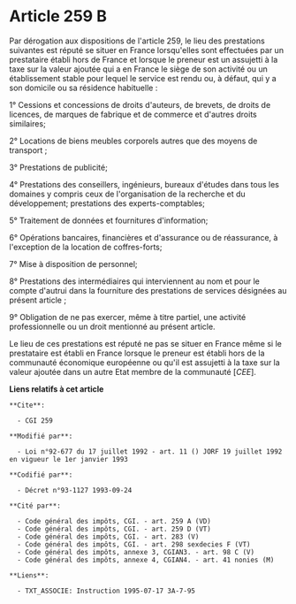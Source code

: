 # Article 259 B

Par dérogation aux dispositions de l'article 259, le lieu des prestations suivantes est réputé se situer en France
lorsqu'elles sont effectuées par un prestataire établi hors de France et lorsque le preneur est un assujetti à la taxe sur la
valeur ajoutée qui a en France le siège de son activité ou un établissement stable pour lequel le service est rendu ou, à
défaut, qui y a son domicile ou sa résidence habituelle :

1° Cessions et concessions de droits d'auteurs, de brevets, de droits de licences, de marques de fabrique et de commerce et
d'autres droits similaires;

2° Locations de biens meubles corporels autres que des moyens de transport ;

3° Prestations de publicité;

4° Prestations des conseillers, ingénieurs, bureaux d'études dans tous les domaines y compris ceux de l'organisation de la
recherche et du développement; prestations des experts-comptables;

5° Traitement de données et fournitures d'information;

6° Opérations bancaires, financières et d'assurance ou de réassurance, à l'exception de la location de coffres-forts;

7° Mise à disposition de personnel;

8° Prestations des intermédiaires qui interviennent au nom et pour le compte d'autrui dans la fourniture des prestations de
services désignées au présent article ;

9° Obligation de ne pas exercer, même à titre partiel, une activité professionnelle ou un droit mentionné au présent article.

Le lieu de ces prestations est réputé ne pas se situer en France même si le prestataire est établi en France lorsque le
preneur est établi hors de la communauté économique européenne ou qu'il est assujetti à la taxe sur la valeur ajoutée dans un
autre Etat membre de la communauté [*CEE*].

**Liens relatifs à cet article**

	**Cite**:

	  - CGI 259

	**Modifié par**:

	  - Loi n°92-677 du 17 juillet 1992 - art. 11 () JORF 19 juillet 1992 en vigueur le 1er janvier 1993

	**Codifié par**:

	  - Décret n°93-1127 1993-09-24

	**Cité par**:

	  - Code général des impôts, CGI. - art. 259 A (VD)
	  - Code général des impôts, CGI. - art. 259 D (VT)
	  - Code général des impôts, CGI. - art. 283 (V)
	  - Code général des impôts, CGI. - art. 298 sexdecies F (VT)
	  - Code général des impôts, annexe 3, CGIAN3. - art. 98 C (V)
	  - Code général des impôts, annexe 4, CGIAN4. - art. 41 nonies (M)

	**Liens**:

	  - TXT_ASSOCIE: Instruction 1995-07-17 3A-7-95
